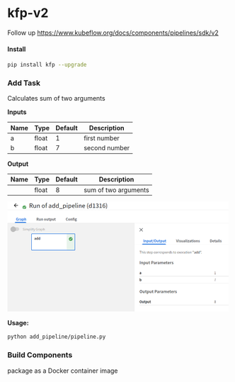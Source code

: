 # kfp-v2

Follow up https://www.kubeflow.org/docs/components/pipelines/sdk/v2

#### Install 

```bash
pip install kfp --upgrade
```



### Add Task

Calculates sum of two arguments

**Inputs**

| Name | Type  | Default | Description   |
| ---- | ----- | ------- | ------------- |
| a    | float | 1       | first number  |
| b    | float | 7       | second number |

**Output**

| Name | Type  | Default | Description          |
| ---- | ----- | ------- | -------------------- |
|      | float | 8       | sum of two arguments |

<img src="add_pipeline/images/demo.png" width="500"/>

**Usage:**

```bash
python add_pipeline/pipeline.py
```



### Build Components

package as a Docker container image



